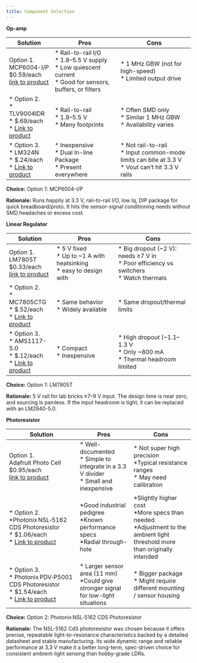 ```yaml
---
title: Component Selection
---
```



**Op-amp**

| **Solution**                                                                                                                                                                                      | **Pros**                                                                                                                                    | **Cons**                                                                                            |
| ------------------------------------------------------------------------------------------------------------------------------------------------------------------------------------------------- | ------------------------------------------------------------------------------------------------------------------------------------------- | --------------------------------------------------------------------------------------------------- |
| ![]()<br>Option 1.<br> MCP6004-I/P<br>$0.59/each<br>[link to product](https://www.digikey.com/en/products/detail/microchip-technology/MCP6004-I-P/523060)                                                                                                                                                                   | \* Rail-to-rail I/O<br>\* 1.8–5.5 V supply<br>\* Low quiescent current<br>\* Good for sensors, buffers, or filters                                                                                                                                                                                                         | * 1 MHz GBW (not for high-speed) <br>\* Limited output drive 
| ![]()<br>\* Option 2. <br>\* TLV9004IDR <br>\* $.69/each <br>\* [Link to product](https://www.digikey.com/en/products/detail/texas-instruments/TLV9004IDR/9674911)                                                                                                                                                         | \* Rail-to-rail <br>\* 1.8–5.5 V <br> \* Many footprints | * Often SMD only <br>\* Similar 1 MHz GBW <br>\* Availability varies                                                                                                                       |
| ![]()<br>\* Option 3. <br>\* LM324N <br>\* $.24/each <br>\* [Link to product](https://www.digikey.com/en/products/detail/onsemi/LM324N/458682)                                                                                                                                                                              | \* Inexpensive <br>\* Dual In-line Package <br> \* Present everywhere | * Not rail-to-rail <br>\* Input common-mode limits can bite at 3.3 V <br>\* Vout can’t hit 3.3 V rails   |

**Choice:** Option 1: MCP6004-I/P

**Rationale:** Runs happily at 3.3 V, rail-to-rail I/O, low Iq, DIP package for quick breadboard/proto. It hits the sensor-signal conditioning needs without SMD headaches or excess cost.




**Linear Regulator**

| **Solution**                                                                                                                                                                                      | **Pros**                                                                                                                                    | **Cons**                                                                                            |
| ------------------------------------------------------------------------------------------------------------------------------------------------------------------------------------------------- | ------------------------------------------------------------------------------------------------------------------------------------------- | --------------------------------------------------------------------------------------------------- |
| ![]()<br>Option 1.<br> LM7805T<br>$0.33/each<br>[link to product](https://www.digikey.com/en/products/detail/taejin/LM7805T/22237260)                                                                                                                                                                                       | \* 5 V fixed <br>\* Up to ~1 A with heatsinking<br>\* easy to design with | * Big dropout (~2 V): needs ≥7 V in <br>\* Poor efficiency vs switchers<br>\* Watch thermals
| ![]()<br>\* Option 2. <br>\* MC7805CTG <br>\* $.52/each <br>\* [Link to product](https://www.digikey.com/en/products/detail/onsemi/MC7805CTG/919333)                                                                                                                                                                       | \* Same behavior <br>\* Widely available <br>  | * Same dropout/thermal limits                    |
| ![]()<br>\* Option 3. <br>\* AMS1117-5.0 <br>\* $.12/each <br>\* [Link to product](https://www.digikey.com/en/products/detail/evvo/AMS1117-5-0/24370130)                                                                                                                                                                   | \* Compact <br>\* Inexpensive | * High dropout (~1.1–1.3 V <br>\* Only ~800 mA <br>\* Thermal headroom limited   |

**Choice:** Option 1: LM7805T

**Rationale:** 5 V rail for lab bricks ≥7–9 V input. The design time is near zero, and sourcing is painless. If the input headroom is tight, it can be replaced with an LM2940-5.0.





**Photoresistor**

| **Solution**                                                                                                                                                                                      | **Pros**                                                                                                                                    | **Cons**                                                                                            |
| ------------------------------------------------------------------------------------------------------------------------------------------------------------------------------------------------- | ------------------------------------------------------------------------------------------------------------------------------------------- | --------------------------------------------------------------------------------------------------- |
| ![]()<br>Option 1.<br>Adafruit Photo Cell<br>$0.95/each<br>[link to product](https://www.digikey.com/en/products/detail/adafruit-industries-llc/161/7244927)                                                                                                 | \* Well-documented <br>\* Simple to integrate in a 3.3 V divider<br>\* Small and inexpensive                                                                                                                                                             | * Not super high precision<br>\*Typical resistance ranges<br>\* May need calibration
| ![]()<br>\* Option 2. <br>\*Photonix NSL‑5162 CDS Photoresistor<br>\* $1.06/each <br>\* [Link to product](https://www.digikey.com/en/products/detail/advanced-photonix/NSL-5162/5039797)                                                                     | \*Good industrial pedigree<br>\*Known performance specs<br> \*Radial through-hole | *Slightly higher cost<br>\*More specs than needed<br>\*Adjustment to the ambient light threshold more than originally intended                    |
| ![]()<br>\* Option 3. <br>\* Photonix PDV‑P5001 CDS Photoresistor<br>\* $1.54/each <br>\* [Link to product](https://www.digikey.com/en/products/detail/advanced-photonix/PDV-P5001/480599)                                                                  | \* Larger sensor area (11 mm)<br>\*Could give stronger signal for low-light situations                                                                                                                                                                                                                              | * Bigger package<br>\* Might require different mounting / sensor housing    |

**Choice:** Option 2: Photonix NSL‑5162 CDS Photoresistor

**Rationale:** The NSL-5162 CdS photoresistor was chosen because it offers precise, repeatable light-to-resistance characteristics backed by a detailed datasheet and stable manufacturing. Its wide dynamic range and reliable performance at 3.3 V make it a better long-term, spec-driven choice for consistent ambient-light sensing than hobby-grade LDRs.
